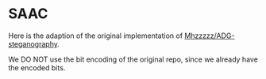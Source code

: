 # SAAC

Here is the adaption of the original implementation of [Mhzzzzz/ADG-steganography](https://github.com/Mhzzzzz/ADG-steganography).

We DO NOT use the bit encoding of the original repo, since we already have the encoded bits.
